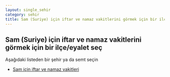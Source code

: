 ```yaml
---
layout: single_sehir
category: sehir
title: Sam (Suriye) için iftar ve namaz vakitlerini görmek için bir ilçe/eyalet seç
---
```



## Sam (Suriye) için iftar ve namaz vakitlerini görmek için bir ilçe/eyalet seç

Aşağıdaki listeden bir şehir ya da semt seçin


* [Sam için iftar ve namaz vakitleri](/iftar.html?sehir=Sam&ulke=Suriye&state=Sam)
